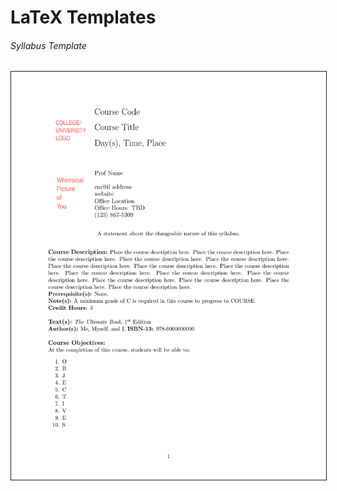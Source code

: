 # LaTeX Templates

###### Syllabus Template
<a href="./LaTeX_syllabus_template/"><img src = "./LaTeX_syllabus_template/syllabus_template.pdf" alt = "Syllabus Template" width="640" border="1" hspace="0" vspace="0"></a>